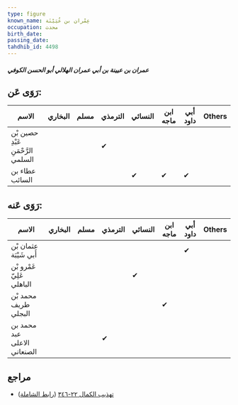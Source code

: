 ```yaml
---
type: figure
known_name: عِمْران بن عُيَيْنَة
occupation: محدث
birth_date:
passing_date:
tahdhib_id: 4498
---
```

##### عمران بن عيينة بن أبي عمران الهلالي أبو الحسن الكوفي

## رَوَى عَن:
| الاسم                              | البخاري | مسلم | الترمذي | النسائي | ابن ماجه | أبي داود | Others |
| ---------------------------------- | ------- | ---- | ------- | ------- | -------- | -------- | ------ |
| حصين بْن عَبْدِ الرَّحْمَنِ السلمي |         |      | ✔       |         |          |          |        |
| عطاء بن السائب                     |         |      |         | ✔       | ✔        | ✔        |        |
## رَوَى عَنه:
| الاسم                       | البخاري | مسلم | الترمذي | النسائي | ابن ماجه | أبي داود | Others |
| --------------------------- | ------- | ---- | ------- | ------- | -------- | -------- | ------ |
| عثمان بْن أَبي شَيْبَة      |         |      |         |         |          | ✔        |        |
| عَمْرو بْن عَلِيّ الباهلي   |         |      |         | ✔       |          |          |        |
| محمد بْن طريف البجلي        |         |      |         |         | ✔        |          |        |
| محمد بن عبد الاعلى الصنعاني |         |      | ✔       |         |          |          |        |
## مراجع
- [تهذيب الكمال ٢٢-٣٤٦](obsidian://open?vault=Tahdhib-al-Kamal&file=Figures/٤٤٩٨-عمران%20بن%20عيينة%20بن%20أبي%20عمران%20الهلالي%20أبو%20الحسن%20الكوفي) ([رابط الشاملة](https://shamela.ws/book/3722/11599))